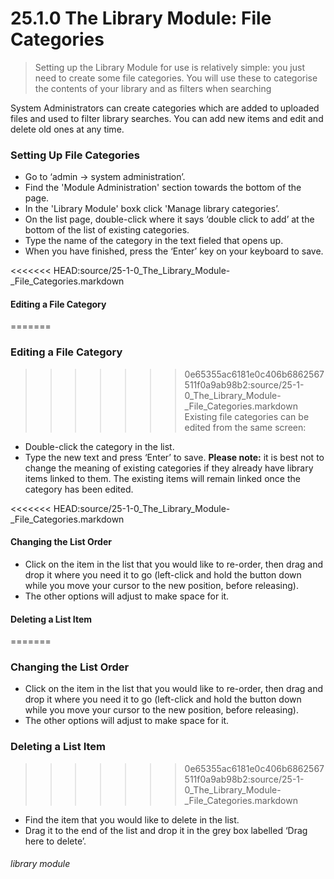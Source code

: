# 25.1.0 The Library Module: File Categories

> Setting up the Library Module for use is relatively simple: you just need to create some file categories. You will use these to categorise the contents of your library and as filters when searching



System Administrators can create  categories which are added to uploaded files and used to filter library searches. You can add new items and edit and delete old ones at any time.

### Setting Up File Categories
- Go to ‘admin -> system administration’.
- Find the 'Module Administration' section towards the bottom of the page. 
- In the 'Library Module' boxk click 'Manage library categories’.
- On the list page, double-click where it says ‘double click to add’ at the bottom of the list of existing categories.
- Type the name of the category in the text fieled that opens up.
- When you have finished, press the ‘Enter’ key on your keyboard to save.

<<<<<<< HEAD:source/25-1-0_The_Library_Module-_File_Categories.markdown
#### Editing a File Category
=======
### Editing a File Category
>>>>>>> 0e65355ac6181e0c406b6862567511f0a9ab98b2:source/25-1-0_The_Library_Module-_File_Categories.markdown
Existing file categories can be edited from the same screen:
- Double-click the category in the list. 
- Type the new text and press ‘Enter’ to save.
**Please note:** it is best not to change the meaning of existing categories if they already have library items linked to them. The existing items will remain linked once the category has been edited.  

<<<<<<< HEAD:source/25-1-0_The_Library_Module-_File_Categories.markdown
#### Changing the List Order
- Click on the item in the list that you would like to re-order, then drag and drop it where you need it to go (left-click and hold the button down while you move your cursor to the new position, before releasing). 
- The other options will adjust to make space for it.

#### Deleting a List Item
=======
### Changing the List Order
- Click on the item in the list that you would like to re-order, then drag and drop it where you need it to go (left-click and hold the button down while you move your cursor to the new position, before releasing). 
- The other options will adjust to make space for it.

### Deleting a List Item
>>>>>>> 0e65355ac6181e0c406b6862567511f0a9ab98b2:source/25-1-0_The_Library_Module-_File_Categories.markdown
- Find the item that you would like to delete in the list. 
- Drag it to the end of the list and drop it in the grey box labelled ‘Drag here to delete’. 


###### library module
